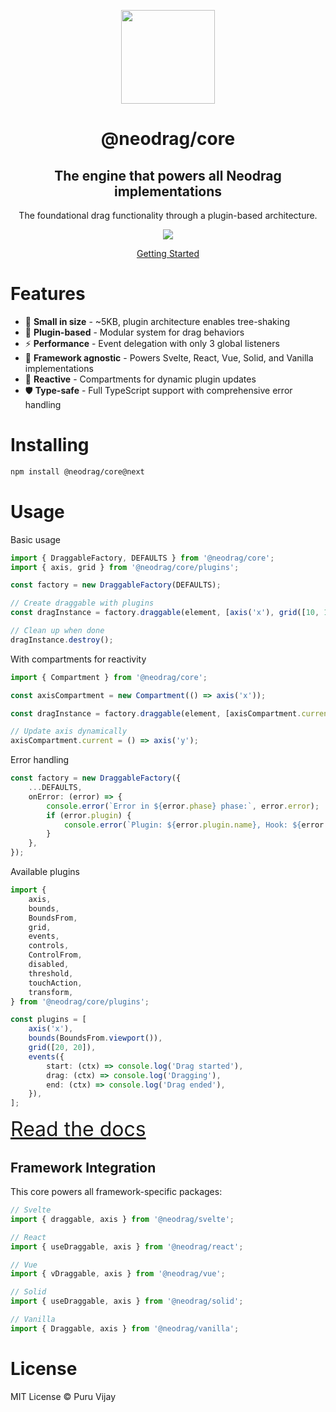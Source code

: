 <p align="center">
<a href="https://next.neodrag.dev"><img src="https://next.neodrag.dev/logo.svg" height="150" /></a>
</p>

<h1 align="center">
@neodrag/core
</h1>

<h2 align="center">
The engine that powers all Neodrag implementations
</h2>

<p align="center">The foundational drag functionality through a plugin-based architecture.</p>

<p align="center">
  <a href="https://www.npmjs.com/package/@neodrag/core"><img src="https://img.shields.io/npm/v/@neodrag/core?color=e63900&label="></a>
<p>

<p align="center"><a href="https://next.neodrag.dev/docs/core">Getting Started</a></p>

# Features

- 🤏 **Small in size** - ~5KB, plugin architecture enables tree-shaking
- 🧩 **Plugin-based** - Modular system for drag behaviors
- ⚡ **Performance** - Event delegation with only 3 global listeners
- 🎯 **Framework agnostic** - Powers Svelte, React, Vue, Solid, and Vanilla implementations
- 🔄 **Reactive** - Compartments for dynamic plugin updates
- 🛡️ **Type-safe** - Full TypeScript support with comprehensive error handling

# Installing

```bash
npm install @neodrag/core@next
```

# Usage

Basic usage

```typescript
import { DraggableFactory, DEFAULTS } from '@neodrag/core';
import { axis, grid } from '@neodrag/core/plugins';

const factory = new DraggableFactory(DEFAULTS);

// Create draggable with plugins
const dragInstance = factory.draggable(element, [axis('x'), grid([10, 10])]);

// Clean up when done
dragInstance.destroy();
```

With compartments for reactivity

```typescript
import { Compartment } from '@neodrag/core';

const axisCompartment = new Compartment(() => axis('x'));

const dragInstance = factory.draggable(element, [axisCompartment.current, grid([10, 10])]);

// Update axis dynamically
axisCompartment.current = () => axis('y');
```

Error handling

```typescript
const factory = new DraggableFactory({
	...DEFAULTS,
	onError: (error) => {
		console.error(`Error in ${error.phase} phase:`, error.error);
		if (error.plugin) {
			console.error(`Plugin: ${error.plugin.name}, Hook: ${error.plugin.hook}`);
		}
	},
});
```

Available plugins

```typescript
import {
	axis,
	bounds,
	BoundsFrom,
	grid,
	events,
	controls,
	ControlFrom,
	disabled,
	threshold,
	touchAction,
	transform,
} from '@neodrag/core/plugins';

const plugins = [
	axis('x'),
	bounds(BoundsFrom.viewport()),
	grid([20, 20]),
	events({
		start: (ctx) => console.log('Drag started'),
		drag: (ctx) => console.log('Dragging'),
		end: (ctx) => console.log('Drag ended'),
	}),
];
```

<a href="https://next.neodrag.dev/docs/core" style="font-size: 2rem">Read the docs</a>

## Framework Integration

This core powers all framework-specific packages:

```typescript
// Svelte
import { draggable, axis } from '@neodrag/svelte';

// React
import { useDraggable, axis } from '@neodrag/react';

// Vue
import { vDraggable, axis } from '@neodrag/vue';

// Solid
import { useDraggable, axis } from '@neodrag/solid';

// Vanilla
import { Draggable, axis } from '@neodrag/vanilla';
```

# License

MIT License © Puru Vijay
